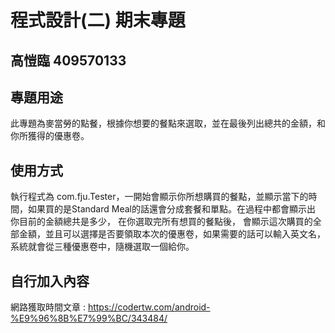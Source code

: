 # 程式設計(二) 期末專題
## 高愷臨 409570133

## 專題用途
此專題為麥當勞的點餐，根據你想要的餐點來選取，並在最後列出總共的金額，和你所獲得的優惠卷。

## 使用方式
執行程式為 com.fju.Tester，一開始會顯示你所想購買的餐點，並顯示當下的時間，如果買的是Standard Meal的話還會分成套餐和單點。在過程中都會顯示出
你目前的金額總共是多少， 在你選取完所有想買的餐點後， 會顯示這次購買的全部金額，並且可以選擇是否要領取本次的優惠卷，如果需要的話可以輸入英文名，
系統就會從三種優惠卷中，隨機選取一個給你。

## 自行加入內容
網路獲取時間文章 : https://codertw.com/android-%E9%96%8B%E7%99%BC/343484/